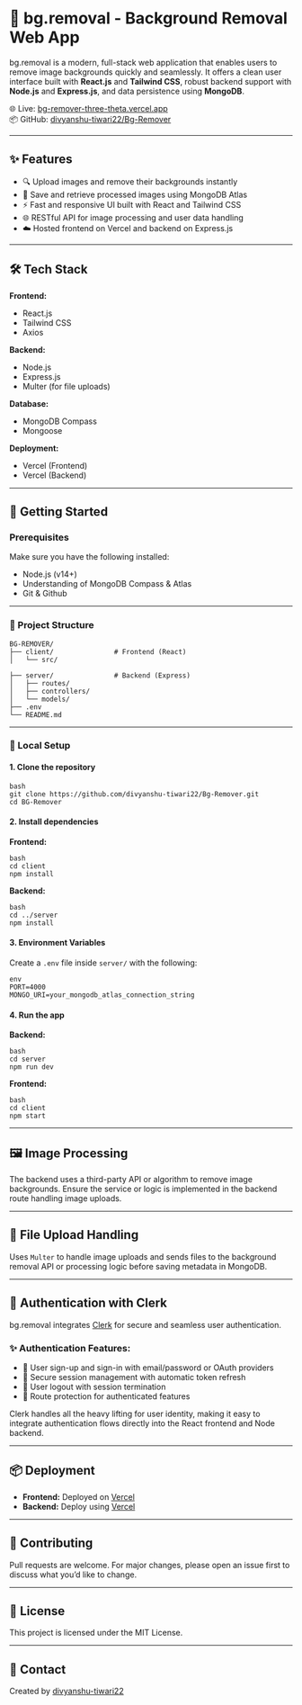# 🧠 bg.removal - Background Removal Web App

bg.removal is a modern, full-stack web application that enables users to remove image backgrounds quickly and seamlessly. It offers a clean user interface built with **React.js** and **Tailwind CSS**, robust backend support with **Node.js** and **Express.js**, and data persistence using **MongoDB**.

🌐 Live: [bg-remover-three-theta.vercel.app](https://bg-remover-three-theta.vercel.app/)  
📦 GitHub: [divyanshu-tiwari22/Bg-Remover](https://github.com/divyanshu-tiwari22/Bg-Remover)

---

## ✨ Features

- 🔍 Upload images and remove their backgrounds instantly
- 💾 Save and retrieve processed images using MongoDB Atlas
- ⚡ Fast and responsive UI built with React and Tailwind CSS
- 🌐 RESTful API for image processing and user data handling
- ☁️ Hosted frontend on Vercel and backend on Express.js

---

## 🛠️ Tech Stack

**Frontend:**
- React.js
- Tailwind CSS
- Axios

**Backend:**
- Node.js
- Express.js
- Multer (for file uploads)

**Database:**
- MongoDB Compass
- Mongoose

**Deployment:**
- Vercel (Frontend)
- Vercel (Backend)

---

## 🚀 Getting Started

### Prerequisites

Make sure you have the following installed:

- Node.js (v14+)
- Understanding of MongoDB Compass & Atlas
- Git & Github

---

### 🧩 Project Structure

```
BG-REMOVER/
├── client/               # Frontend (React)
│   └── src/

├── server/               # Backend (Express)
│   ├── routes/
│   ├── controllers/
│   └── models/
├── .env
└── README.md
```

---

### 🧪 Local Setup

#### 1. Clone the repository

```
bash
git clone https://github.com/divyanshu-tiwari22/Bg-Remover.git
cd BG-Remover
```

#### 2. Install dependencies

**Frontend:**

```
bash
cd client
npm install
```

**Backend:**

```
bash
cd ../server
npm install
```

#### 3. Environment Variables

Create a `.env` file inside `server/` with the following:

```
env
PORT=4000
MONGO_URI=your_mongodb_atlas_connection_string
```

#### 4. Run the app

**Backend:**

```
bash
cd server
npm run dev
```

**Frontend:**

```
bash
cd client
npm start
```

---

## 🖼️ Image Processing

The backend uses a third-party API or algorithm to remove image backgrounds. Ensure the service or logic is implemented in the backend route handling image uploads.

---

## 📁 File Upload Handling

Uses `Multer` to handle image uploads and sends files to the background removal API or processing logic before saving metadata in MongoDB.

---

## 🔐 Authentication with Clerk

bg.removal integrates [Clerk](https://clerk.com) for secure and seamless user authentication.

### ✨ Authentication Features:
- 👤 User sign-up and sign-in with email/password or OAuth providers
- 🔐 Secure session management with automatic token refresh
- 🚪 User logout with session termination
- 🧭 Route protection for authenticated features

Clerk handles all the heavy lifting for user identity, making it easy to integrate authentication flows directly into the React frontend and Node backend.

---

## 📦 Deployment

- **Frontend:** Deployed on [Vercel](https://vercel.com/)
- **Backend:** Deploy using [Vercel](https://vercel.com/)

---

## 🙌 Contributing

Pull requests are welcome. For major changes, please open an issue first to discuss what you’d like to change.

---

## 📄 License

This project is licensed under the MIT License.

---

## 📧 Contact

Created by [divyanshu-tiwari22](https://github.com/divyanshu-tiwari22)